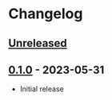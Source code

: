# Changelog

<!--

Changelog follows the https://keepachangelog.com/ standard.

This allows:

* Auto-parsing release notes during automated releases from github-action:
  https://github.com/marketplace/actions/pypi-github-auto-release
* Clickable headers in the rendered markdown.

To release a new version (e.g. from `1.0.0` -> `2.0.0`):

* Create a new `# [2.0.0] - YYYY-MM-DD` header and add the current
  `[Unreleased]` notes.
* At the end of the file:
  * Define the new link url:
  `[2.0.0]: https://github.com/google-research/dataset_grouper/compare/v1.0.0...v2.0.0`
  * Update the `[Unreleased]` url: `v1.0.0...HEAD` -> `v2.0.0...HEAD`

-->

## [Unreleased]

## [0.1.0] - 2023-05-31

* Initial release

[Unreleased]: https://github.com/google-research/dataset_grouper/compare/v0.1.0...HEAD
[0.1.0]: https://github.com/google-research/dataset_grouper/releases/tag/v0.1.0
